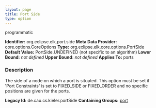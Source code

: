 ```yaml
---
layout: page
title: Port Side
type: option
---
```

programmatic

**Identifier:** org.eclipse.elk.port.side
**Meta Data Provider:** core.options.CoreOptions
**Type:** org.eclipse.elk.core.options.PortSide
**Default Value:**  PortSide.UNDEFINED  (not specific to an algorithm)
**Lower Bound:** *not defined*
**Upper Bound:** *not defined*
**Applies To:** ports

### Description
The side of a node on which a port is situated. This option must be set if 'Port Constraints' is set to FIXED_SIDE or FIXED_ORDER and no specific positions are given for the ports.

**Legacy Id:** de.cau.cs.kieler.portSide
**Containing Groups:** [port](org-eclipse-elk-port)

